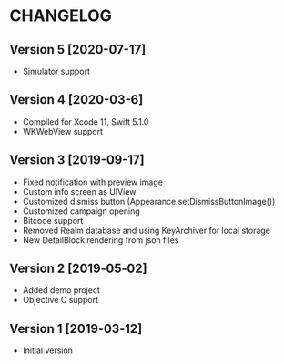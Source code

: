 # CHANGELOG

## Version 5 [2020-07-17]

- Simulator support

## Version 4 [2020-03-6]

- Compiled for Xcode 11, Swift 5.1.0
- WKWebView support

## Version 3 [2019-09-17]

- Fixed notification with preview image
- Custom info screen as UIView
- Customized dismiss button (Appearance.setDismissButtonImage())
- Customized campaign opening
- Bitcode support
- Removed Realm database and using KeyArchiver for local storage
- New DetailBlock rendering from json files

## Version 2 [2019‑05‑02]

- Added demo project
- Objective C support

## Version 1 [2019‑03‑12]

- Initial version
